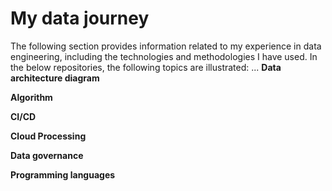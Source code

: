 # My data journey
The following section provides information related to my experience in data engineering, including the technologies and methodologies I have used. In the below repositories, the following topics are illustrated:
... **Data architecture diagram**
   
   **Algorithm**
   
   **CI/CD**
   
   **Cloud Processing**
   
   **Data governance**
   
   **Programming languages**
   
